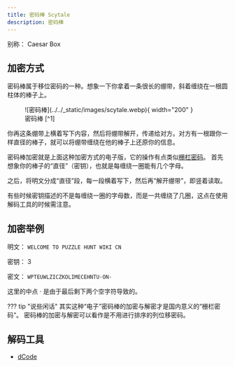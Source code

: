 ```yaml
---
title: 密码棒 Scytale
description: 密码棒
---
```


别称： Caesar Box

## 加密方式

密码棒属于移位密码的一种。想象一下你拿着一条很长的绷带，斜着缠绕在一根圆柱体的棒子上。

<figure markdown>
  ![密码棒](../../_static/images/scytale.webp){ width="200" }
  <figcaption markdown>密码棒&nbsp;[^1]
  </figcaption>
</figure>

你再这条绷带上横着写下内容，然后将绷带解开，传递给对方。对方有一根跟你一样直径的棒子，就可以将绷带缠绕在他的棒子上还原你的信息。

密码棒加密就是上面这种加密方式的电子版，它的操作有点类似[栅栏密码](./railfence.md)。
首先想象你的棒子的“直径”（密钥），也就是每缠绕一圈能有几个字母。

之后，将明文分成“直径”段，每一段横着写下，然后再“解开绷带”，即竖着读取。

有些时候密钥描述的不是每缠绕一圈的字母数，而是一共缠绕了几圈，这点在使用解码工具的时候需注意。

## 加密举例

明文： `WELCOME TO PUZZLE HUNT WIKI CN`

密钥： 3

密文： `WPTEUWLZICZKOLIMECEHNTU·ON·`

这里的中点 · 是由于最后剩下两个空字符导致的。

??? tip "说些闲话"
    其实这种“电子”密码棒的加密与解密才是国内意义的“栅栏密码”。
    密码棒的加密与解密可以看作是不用进行排序的列位移密码。

## 解码工具

- [dCode](https://www.dcode.fr/scytale-cipher)

[^1]: [Wikimedia Commons](https://commons.wikimedia.org/wiki/File:Skytale.png)
